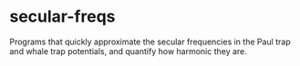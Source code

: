 # secular-freqs
Programs that quickly approximate the secular frequencies in the Paul trap and whale trap potentials, and quantify how harmonic they are.

